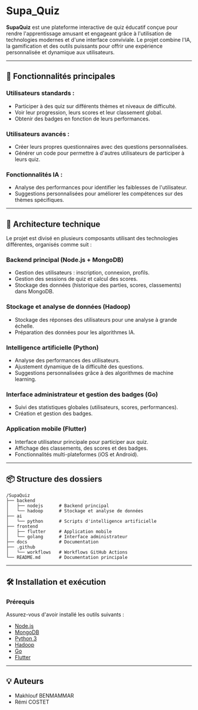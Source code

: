 # Supa_Quiz

**SupaQuiz** est une plateforme interactive de quiz éducatif conçue pour rendre l'apprentissage amusant et engageant grâce à l'utilisation de technologies modernes et d'une interface conviviale. Le projet combine l'IA, la gamification et des outils puissants pour offrir une expérience personnalisée et dynamique aux utilisateurs.

---

## 🚀 Fonctionnalités principales

### Utilisateurs standards :
- Participer à des quiz sur différents thèmes et niveaux de difficulté.
- Voir leur progression, leurs scores et leur classement global.
- Obtenir des badges en fonction de leurs performances.

### Utilisateurs avancés :
- Créer leurs propres questionnaires avec des questions personnalisées.
- Générer un code pour permettre à d'autres utilisateurs de participer à leurs quiz.

### Fonctionnalités IA :
- Analyse des performances pour identifier les faiblesses de l'utilisateur.
- Suggestions personnalisées pour améliorer les compétences sur des thèmes spécifiques.

---

## 📂 Architecture technique

Le projet est divisé en plusieurs composants utilisant des technologies différentes, organisés comme suit :

### Backend principal (Node.js + MongoDB)
- Gestion des utilisateurs : inscription, connexion, profils.
- Gestion des sessions de quiz et calcul des scores.
- Stockage des données (historique des parties, scores, classements) dans MongoDB.

### Stockage et analyse de données (Hadoop)
- Stockage des réponses des utilisateurs pour une analyse à grande échelle.
- Préparation des données pour les algorithmes IA.

### Intelligence artificielle (Python)
- Analyse des performances des utilisateurs.
- Ajustement dynamique de la difficulté des questions.
- Suggestions personnalisées grâce à des algorithmes de machine learning.

### Interface administrateur et gestion des badges (Go)
- Suivi des statistiques globales (utilisateurs, scores, performances).
- Création et gestion des badges.

### Application mobile (Flutter)
- Interface utilisateur principale pour participer aux quiz.
- Affichage des classements, des scores et des badges.
- Fonctionnalités multi-plateformes (iOS et Android).

---

## 📦 Structure des dossiers

```
/SupaQuiz
├── backend
│   ├── nodejs      # Backend principal
│   └── hadoop      # Stockage et analyse de données
├── ai
│   └── python      # Scripts d'intelligence artificielle
├── frontend
│   ├── flutter     # Application mobile
│   └── golang      # Interface administrateur
├── docs            # Documentation
├── .github
│   └── workflows   # Workflows GitHub Actions
└── README.md       # Documentation principale
```

---

## 🛠️ Installation et exécution

### Prérequis
Assurez-vous d'avoir installé les outils suivants :
- [Node.js](https://nodejs.org/)
- [MongoDB](https://www.mongodb.com/)
- [Python 3](https://www.python.org/)
- [Hadoop](https://hadoop.apache.org/)
- [Go](https://go.dev/)
- [Flutter](https://flutter.dev/)

---

## 💡 Auteurs
- Makhlouf BENMAMMAR
- Rémi COSTET
